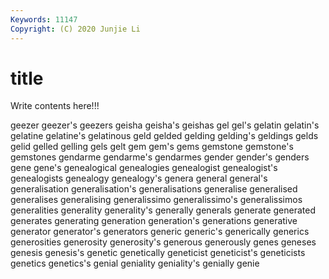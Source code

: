 ```yaml
---
Keywords: 11147
Copyright: (C) 2020 Junjie Li
---
```


# title

Write contents here!!!
 
geezer 
geezer's 
geezers
geisha 
geisha's 
geishas 
gel 
gel's 
gelatin 
gelatin's 
gelatine 
gelatine's 
gelatinous
geld 
gelded 
gelding 
gelding's 
geldings 
gelds 
gelid 
gelled 
gelling 
gels
gelt 
gem 
gem's 
gems 
gemstone 
gemstone's 
gemstones 
gendarme 
gendarme's 
gendarmes
gender 
gender's 
genders 
gene 
gene's 
genealogical 
genealogies 
genealogist 
genealogist's 
genealogists
genealogy 
genealogy's 
genera 
general 
general's 
generalisation 
generalisation's 
generalisations 
generalise 
generalised
generalises 
generalising 
generalissimo 
generalissimo's 
generalissimos 
generalities 
generality 
generality's 
generally 
generals
generate 
generated 
generates 
generating 
generation 
generation's 
generations 
generative 
generator 
generator's
generators 
generic 
generic's 
generically 
generics 
generosities 
generosity 
generosity's 
generous 
generously
genes 
geneses 
genesis 
genesis's 
genetic 
genetically 
geneticist 
geneticist's 
geneticists 
genetics
genetics's 
genial 
geniality 
geniality's 
genially 
genie 
